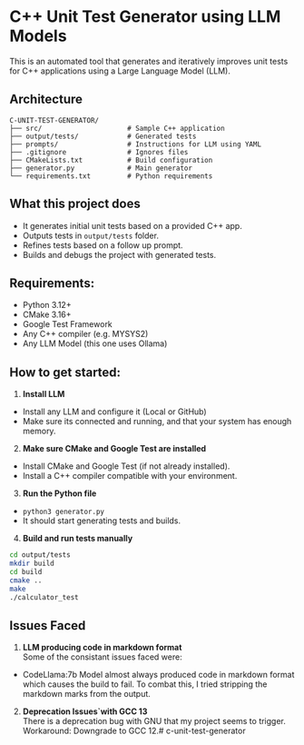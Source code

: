 # C++ Unit Test Generator using LLM Models

This is an automated tool that generates and iteratively improves unit tests for C++ applications using a Large Language Model (LLM).

## Architecture

```
C-UNIT-TEST-GENERATOR/
├── src/                     # Sample C++ application
├── output/tests/            # Generated tests
├── prompts/                 # Instructions for LLM using YAML
├── .gitignore               # Ignores files
├── CMakeLists.txt           # Build configuration
├── generator.py             # Main generator 
└── requirements.txt         # Python requirements
```

## What this project does
- It generates initial unit tests based on a provided C++ app.
- Outputs tests in `output/tests` folder.
- Refines tests based on a follow up prompt.
- Builds and debugs the project with generated tests.

## Requirements:
- Python 3.12+
- CMake 3.16+
- Google Test Framework
- Any C++ compiler (e.g. MYSYS2)
- Any LLM Model (this one uses Ollama)

## How to get started:
1. **Install LLM**
- Install any LLM and configure it (Local or GitHub)
- Make sure its connected and running, and that your system has enough memory.

2. **Make sure CMake and Google Test are installed**
- Install CMake and Google Test (if not already installed).
- Install a C++ compiler compatible with your environment.

3. **Run the Python file**
- `python3 generator.py`
- It should start generating tests and builds.

4. **Build and run tests manually**
```bash
cd output/tests 
mkdir build
cd build
cmake .. 
make
./calculator_test
```

## Issues Faced
1. **LLM producing code in markdown format**   
Some of the consistant issues faced were:
- CodeLlama:7b Model almost always produced code in markdown format which causes the build to fail.
To combat this, I tried stripping the markdown marks from the output.

2. **Deprecation Issues`with GCC 13**  
There is a deprecation bug with GNU that my project seems to trigger.
Workaround: Downgrade to GCC 12.# c-unit-test-generator
